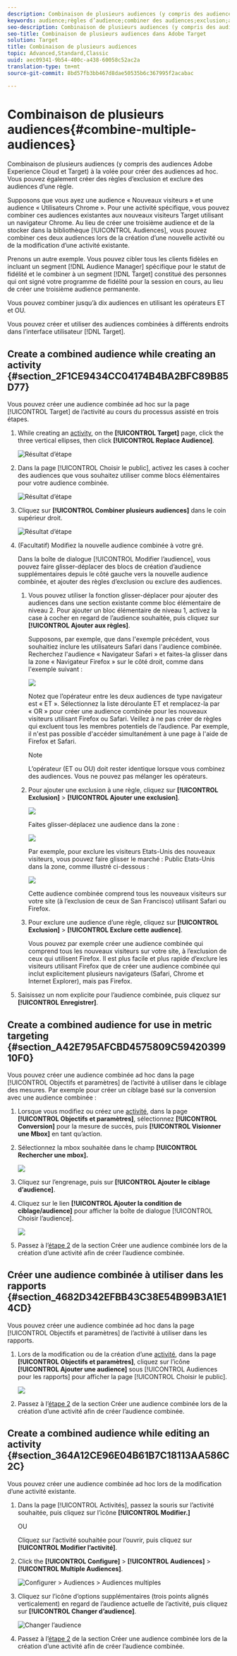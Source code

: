 ```yaml
---
description: Combinaison de plusieurs audiences (y compris des audiences Adobe Experience Cloud et Target) à la volée pour créer des audiences ad hoc. Vous pouvez également créer des règles d’exclusion et exclure des audiences d’une règle.
keywords: audience;règles d’audience;combiner des audiences;exclusion;ajouter une exclusion;exclure;combinaison d’audiences;audience adhoc;audience ad hoc
seo-description: Combinaison de plusieurs audiences (y compris des audiences Adobe Experience Cloud et Target) à la volée pour créer des audiences ad hoc. Vous pouvez également créer des règles d’exclusion et exclure des audiences d’une règle.
seo-title: Combinaison de plusieurs audiences dans Adobe Target
solution: Target
title: Combinaison de plusieurs audiences
topic: Advanced,Standard,Classic
uuid: aec09341-9b54-400c-a438-60058c52ac2a
translation-type: tm+mt
source-git-commit: 8bd57fb3bb467d8dae50535b6c367995f2acabac

---
```



# Combinaison de plusieurs audiences{#combine-multiple-audiences}

Combinaison de plusieurs audiences (y compris des audiences Adobe Experience Cloud et Target) à la volée pour créer des audiences ad hoc. Vous pouvez également créer des règles d’exclusion et exclure des audiences d’une règle.

Supposons que vous ayez une audience « Nouveaux visiteurs » et une audience « Utilisateurs Chrome ». Pour une activité spécifique, vous pouvez combiner ces audiences existantes aux nouveaux visiteurs Target utilisant un navigateur Chrome. Au lieu de créer une troisième audience et de la stocker dans la bibliothèque [!UICONTROL Audiences], vous pouvez combiner ces deux audiences lors de la création d’une nouvelle activité ou de la modification d’une activité existante.

Prenons un autre exemple. Vous pouvez cibler tous les clients fidèles en incluant un segment [!DNL Audience Manager] spécifique pour le statut de fidélité et le combiner à un segment [!DNL Target] constitué des personnes qui ont signé votre programme de fidélité pour la session en cours, au lieu de créer une troisième audience permanente.

Vous pouvez combiner jusqu’à dix audiences en utilisant les opérateurs ET et OU.

Vous pouvez créer et utiliser des audiences combinées à différents endroits dans l’interface utilisateur [!DNL Target]. 

## Create a combined audience while creating an activity {#section_2F1CE9434CC04174B4BA2BFC89B85D77}

Vous pouvez créer une audience combinée ad hoc sur la page [!UICONTROL Target] de l’activité au cours du processus assisté en trois étapes.

1. While creating an [activity](../c-activities/activities.md#concept_D317A95A1AB54674BA7AB65C7985BA03), on the **[!UICONTROL Target]** page, click the three vertical ellipses, then click **[!UICONTROL Replace Audience]**.

   ![Résultat d’étape](assets/edit_audience.png)

1. Dans la page [!UICONTROL Choisir le public], activez les cases à cocher des audiences que vous souhaitez utiliser comme blocs élémentaires pour votre audience combinée.

   ![Résultat d’étape](assets/combine_multiple_audiences1.png)

1. Cliquez sur **[!UICONTROL Combiner plusieurs audiences]** dans le coin supérieur droit.

   ![Résultat d’étape](assets/combine_multiple_audiences2.png)

1. (Facultatif) Modifiez la nouvelle audience combinée à votre gré.

   Dans la boîte de dialogue [!UICONTROL Modifier l’audience], vous pouvez faire glisser-déplacer des blocs de création d’audience supplémentaires depuis le côté gauche vers la nouvelle audience combinée, et ajouter des règles d’exclusion ou exclure des audiences.

   1. Vous pouvez utiliser la fonction glisser-déplacer pour ajouter des audiences dans une section existante comme bloc élémentaire de niveau 2. Pour ajouter un bloc élémentaire de niveau 1, activez la case à cocher en regard de l’audience souhaitée, puis cliquez sur **[!UICONTROL Ajouter aux règles]**.

      Supposons, par exemple, que dans l&#39;exemple précédent, vous souhaitiez inclure les utilisateurs Safari dans l&#39;audience combinée. Recherchez l&#39;audience « Navigateur Safari » et faites-la glisser dans la zone « Navigateur Firefox » sur le côté droit, comme dans l&#39;exemple suivant :

      ![](assets/combine_multiple_audiences3.png)

      Notez que l’opérateur entre les deux audiences de type navigateur est « ET ». Sélectionnez la liste déroulante ET et remplacez-la par « OR » pour créer une audience combinée pour les nouveaux visiteurs utilisant Firefox ou Safari. Veillez à ne pas créer de règles qui excluent tous les membres potentiels de l’audience. Par exemple, il n&#39;est pas possible d&#39;accéder simultanément à une page à l&#39;aide de Firefox et Safari.

      >[!NOTE]
      >
      >L’opérateur (ET ou OU) doit rester identique lorsque vous combinez des audiences. Vous ne pouvez pas mélanger les opérateurs.

   1. Pour ajouter une exclusion à une règle, cliquez sur **[!UICONTROL Exclusion]** &gt; **[!UICONTROL Ajouter une exclusion]**.

      ![](assets/combine_multiple_audiences3a.png)

      Faites glisser-déplacez une audience dans la zone :

      ![](assets/combine_multiple_audiences3b.png)

      Par exemple, pour exclure les visiteurs Etats-Unis des nouveaux visiteurs, vous pouvez faire glisser le marché : Public Etats-Unis dans la zone, comme illustré ci-dessous :

      ![](assets/combine_multiple_audiences3b2.png)

      Cette audience combinée comprend tous les nouveaux visiteurs sur votre site (à l’exclusion de ceux de San Francisco) utilisant Safari ou Firefox.

   1. Pour exclure une audience d’une règle, cliquez sur **[!UICONTROL Exclusion]** &gt; **[!UICONTROL Exclure cette audience]**.

      Vous pouvez par exemple créer une audience combinée qui comprend tous les nouveaux visiteurs sur votre site, à l’exclusion de ceux qui utilisent Firefox. Il est plus facile et plus rapide d’exclure les visiteurs utilisant Firefox que de créer une audience combinée qui inclut explicitement plusieurs navigateurs (Safari, Chrome et Internet Explorer), mais pas Firefox.

1. Saisissez un nom explicite pour l’audience combinée, puis cliquez sur **[!UICONTROL Enregistrer]**.

## Create a combined audience for use in metric targeting {#section_A42E795AFCBD4575809C5942039910F0}

Vous pouvez créer une audience combinée ad hoc dans la page [!UICONTROL Objectifs et paramètres] de l’activité à utiliser dans le ciblage des mesures. Par exemple pour créer un ciblage basé sur la conversion avec une audience combinée :

1. Lorsque vous modifiez ou créez une [activité](../c-activities/activities.md#concept_D317A95A1AB54674BA7AB65C7985BA03), dans la page **[!UICONTROL Objectifs et paramètres]**, sélectionnez **[!UICONTROL Conversion]** pour la mesure de succès, puis **[!UICONTROL Visionner une Mbox]** en tant qu’action.
1. Sélectionnez la mbox souhaitée dans le champ **[!UICONTROL Rechercher une mbox].**

   ![](assets/combine_multiple_audiences4.png)

1. Cliquez sur l’engrenage, puis sur **[!UICONTROL Ajouter le ciblage d’audience]**.
1. Cliquez sur le lien **[!UICONTROL Ajouter la condition de ciblage/audience]** pour afficher la boîte de dialogue [!UICONTROL Choisir l’audience].

   ![](assets/combine_multiple_audiences5.png)

1. Passez à l’[étape 2](../c-target/combining-multiple-audiences.md#section_2F1CE9434CC04174B4BA2BFC89B85D77) de la section Créer une audience combinée lors de la création d’une activité afin de créer l’audience combinée.

## Créer une audience combinée à utiliser dans les rapports {#section_4682D342EFBB43C38E54B99B3A1E14CD}

Vous pouvez créer une audience combinée ad hoc dans la page [!UICONTROL Objectifs et paramètres] de l’activité à utiliser dans les rapports.

1. Lors de la modification ou de la création d’une [activité](../c-activities/activities.md#concept_D317A95A1AB54674BA7AB65C7985BA03), dans la page **[!UICONTROL Objectifs et paramètres]**, cliquez sur l’icône **[!UICONTROL Ajouter une audience]** sous [!UICONTROL Audiences pour les rapports] pour afficher la page [!UICONTROL Choisir le public].

   ![](assets/combine_multiple_audiences6.png)

1. Passez à l’[étape 2](../c-target/combining-multiple-audiences.md#section_2F1CE9434CC04174B4BA2BFC89B85D77) de la section Créer une audience combinée lors de la création d’une activité afin de créer l’audience combinée.

## Create a combined audience while editing an activity {#section_364A12CE96E04B61B7C18113AA586C2C}

Vous pouvez créer une audience combinée ad hoc lors de la modification d’une activité existante.

1. Dans la page [!UICONTROL Activités], passez la souris sur l’activité souhaitée, puis cliquez sur l’icône **[!UICONTROL Modifier.]**

   OU

   Cliquez sur l’activité souhaitée pour l’ouvrir, puis cliquez sur **[!UICONTROL Modifier l’activité]**.

1. Click the **[!UICONTROL Configure]** &gt; **[!UICONTROL Audiences]** &gt; **[!UICONTROL Multiple Audiences]**.

   ![Configurer &gt; Audiences &gt; Audiences multiples](/help/c-target/assets/combine_multiple_audiences7.png)

1. Cliquez sur l’icône d’options supplémentaires (trois points alignés verticalement) en regard de l’audience actuelle de l’activité, puis cliquez sur **[!UICONTROL Changer d’audience]**.

   ![Changer l’audience](/help/c-target/assets/combine_multiple_audiences8.png)

1. Passez à l’[étape 2](../c-target/combining-multiple-audiences.md#section_2F1CE9434CC04174B4BA2BFC89B85D77) de la section Créer une audience combinée lors de la création d’une activité afin de créer l’audience combinée.